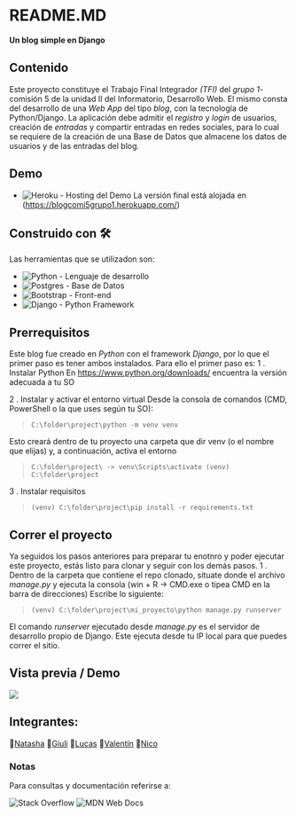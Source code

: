 # README.MD
**Un blog simple en Django**

## Contenido
Este proyecto constituye el Trabajo Final Integrador _(TFI)_ del _grupo 1_-comisión 5 de la unidad II del Informatorio, Desarrollo Web.  El mismo consta del desarrollo de una _Web App_ del tipo _blog_, con la tecnología de Python/Django. 
La aplicación debe admitir el _registro_ y _login_ de usuarios, creación de _entradas_  y compartir entradas en redes sociales, para lo cual se requiere de la creación de una Base de Datos que almacene los datos de usuarios y de las entradas del blog.

## Demo
* ![Heroku](https://img.shields.io/badge/heroku-%23430098.svg?style=for-the-badge&logo=heroku&logoColor=white) - Hosting del Demo
La versión final está alojada en (https://blogcomi5grupo1.herokuapp.com/)

## Construido con 🛠️
Las herramientas que se utilizadon son:

* ![Python](https://img.shields.io/badge/python-3670A0?style=for-the-badge&logo=python&logoColor=ffdd54) - Lenguaje de desarrollo
* ![Postgres](https://img.shields.io/badge/postgres-%23316192.svg?style=for-the-badge&logo=postgresql&logoColor=white) - Base de Datos
* ![Bootstrap](https://img.shields.io/badge/bootstrap-%23563D7C.svg?style=for-the-badge&logo=bootstrap&logoColor=white) - Front-end
* ![Django](https://img.shields.io/badge/django-%23092E20.svg?style=for-the-badge&logo=django&logoColor=white) - Python Framework

## Prerrequisitos
Este blog fue creado en _Python_ con el framework _Django_, por lo que el primer paso es tener ambos instalados.
Para ello el primer paso es:
1 . Instalar Python
En https://www.python.org/downloads/ encuentra la versión adecuada a tu SO

2 . Instalar y activar el entorno virtual
Desde la consola de comandos (CMD, PowerShell o la que uses según tu SO):

>``C:\folder\project\python -m venv venv``

Esto creará dentro de tu proyecto una carpeta que dir venv (o el nombre que elijas) y, a continuación, activa el entorno

>``C:\folder\project\ -> venv\Scripts\activate
>(venv) C:\folder\project``

3 . Instalar requisitos

>``(venv) C:\folder\project\pip install -r requirements.txt``

## Correr el proyecto
Ya seguidos los pasos anteriores para preparar tu enotnro y poder ejecutar este proyecto, estás listo para clonar y seguir con los demás pasos.
1 . Dentro de la carpeta que contiene el repo clonado, situate donde el archivo _manage.py_ y ejecuta la consola (win + R -> CMD.exe o tipea CMD en la barra de direcciones)
Escribe lo siguiente:

>``(venv) C:\folder\project\mi_proyecto\python manage.py runserver``

El comando _runserver_ ejecutado desde _manage.py_ es el servidor de desarrollo propio de Django. Este ejecuta desde tu IP local para que puedes correr el sitio.

## Vista previa / Demo
![](https://github.com/natanatalina/mi_proyecto/blob/master/screenshotdemo.jpeg)


## Integrantes:

:girl:[Natasha](https://github.com/natanatalina)
:girl:[Giuli](https://github.com/GiulianaBonzi)
:boy:[Lucas](https://github.com/lucasexrojas)
:boy:[Valentín](https://github.com/Valen1210)
:boy:[Nico](https://github.com/N1CORTES)

### Notas
Para consultas y documentación referirse a:

![Stack Overflow](https://img.shields.io/badge/-Stackoverflow-FE7A16?style=for-the-badge&logo=stack-overflow&logoColor=white)
![MDN Web Docs](https://img.shields.io/badge/MDN_Web_Docs-black?style=for-the-badge&logo=mdnwebdocs&logoColor=white)